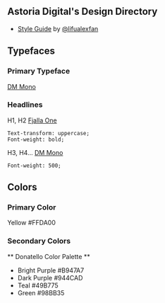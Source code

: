 ## Astoria Digital's Design Directory
- [Style Guide](https://www.figma.com/file/LXKWblcPXToV1uVakYXbhB/Astoria-Digital?node-id=133%3A3) by [@lifualexfan](http://github.com/lifualexfan)

## Typefaces

### Primary Typeface

[DM Mono](https://fonts.google.com/specimen/DM+Mono)

### Headlines

H1, H2
[Fjalla One](https://fonts.google.com/specimen/Fjalla+One) 

```
Text-transform: uppercase; 
Font-weight: bold;

```
H3, H4...
[DM Mono](https://fonts.google.com/specimen/DM+Mono)

```
Font-weight: 500;

```

## Colors

### Primary Color

Yellow #FFDA00

### Secondary Colors

** Donatello Color Palette **

* Bright Purple #B947A7
* Dark Purple #944CAD
* Teal #49B775
* Green #98BB35
